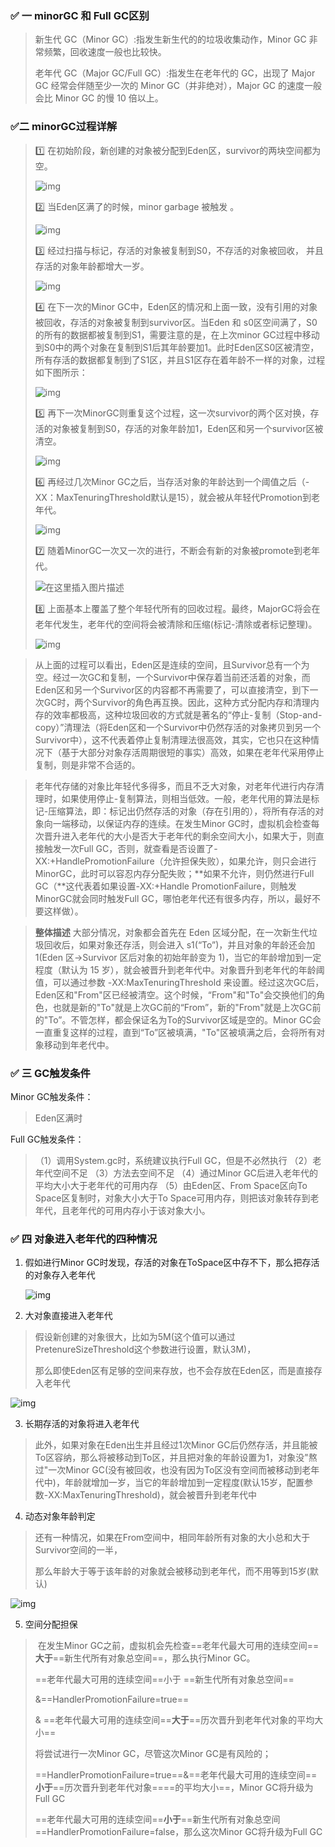 ### :white_check_mark: 一 minorGC 和 Full GC区别

>新生代 GC（Minor GC）:指发生新生代的的垃圾收集动作，Minor GC 非常频繁，回收速度一般也比较快。
>
>老年代 GC（Major GC/Full GC）:指发生在老年代的 GC，出现了 Major GC 经常会伴随至少一次的 Minor GC（并非绝对），Major GC 的速度一般会比 Minor GC 的慢 10 倍以上。



### :white_check_mark:二 minorGC过程详解

>:one: 在初始阶段，新创建的对象被分配到Eden区，survivor的两块空间都为空。
>
>![img](../images/20191030103157592.png)
>
>:two: 当Eden区满了的时候，minor garbage 被触发 。
>
>![img](../images/20191030103221223.png)
>
>:three: 经过扫描与标记，存活的对象被复制到S0，不存活的对象被回收， 并且存活的对象年龄都增大一岁。
>
>![img](../images/20191030103241547.png)
>
>:four: 在下一次的Minor GC中，Eden区的情况和上面一致，没有引用的对象被回收，存活的对象被复制到survivor区。当Eden 和 s0区空间满了，S0的所有的数据都被复制到S1，需要注意的是，在上次minor GC过程中移动到S0中的两个对象在复制到S1后其年龄要加1。此时Eden区S0区被清空，所有存活的数据都复制到了S1区，并且S1区存在着年龄不一样的对象，过程如下图所示：
>
>
>
>![img](../images/20191030103740368.png)
>
>
>
>:five: 再下一次MinorGC则重复这个过程，这一次survivor的两个区对换，存活的对象被复制到S0，存活的对象年龄加1，Eden区和另一个survivor区被清空。
>
>![img](../images/20191030103838952.png)
>
>:six: 再经过几次Minor GC之后，当存活对象的年龄达到一个阈值之后（-XX：MaxTenuringThreshold默认是15），就会被从年轻代Promotion到老年代。
>
>![img](../images/2019103010403672.png)
>
>:seven: 随着MinorGC一次又一次的进行，不断会有新的对象被promote到老年代。
>
>![在这里插入图片描述](../images/20191030104129256.png)
>
>:eight: 上面基本上覆盖了整个年轻代所有的回收过程。最终，MajorGC将会在老年代发生，老年代的空间将会被清除和压缩(标记-清除或者标记整理)。
>
>![img](../images/20191030104218166.png)




> ​		从上面的过程可以看出，Eden区是连续的空间，且Survivor总有一个为空。经过一次GC和复制，一个Survivor中保存着当前还活着的对象，而Eden区和另一个Survivor区的内容都不再需要了，可以直接清空，到下一次GC时，两个Survivor的角色再互换。因此，这种方式分配内存和清理内存的效率都极高，这种垃圾回收的方式就是著名的“停止-复制（Stop-and-copy）”清理法（将Eden区和一个Survivor中仍然存活的对象拷贝到另一个Survivor中），这不代表着停止复制清理法很高效，其实，它也只在这种情况下（基于大部分对象存活周期很短的事实）高效，如果在老年代采用停止复制，则是非常不合适的。

> ​		老年代存储的对象比年轻代多得多，而且不乏大对象，对老年代进行内存清理时，如果使用停止-复制算法，则相当低效。一般，老年代用的算法是标记-压缩算法，即：标记出仍然存活的对象（存在引用的），将所有存活的对象向一端移动，以保证内存的连续。在发生Minor GC时，虚拟机会检查每次晋升进入老年代的大小是否大于老年代的剩余空间大小，如果大于，则直接触发一次Full GC，否则，就查看是否设置了-XX:+HandlePromotionFailure（允许担保失败），如果允许，则只会进行MinorGC，此时可以容忍内存分配失败；**如果不允许，则仍然进行Full GC（**这代表着如果设置-XX:+Handle PromotionFailure，则触发MinorGC就会同时触发Full GC，哪怕老年代还有很多内存，所以，最好不要这样做）。

> **整体描述**
> 		大部分情况，对象都会首先在 Eden 区域分配，在一次新生代垃圾回收后，如果对象还存活，则会进入 s1(“To”)，并且对象的年龄还会加 1(Eden 区->Survivor 区后对象的初始年龄变为 1)，当它的年龄增加到一定程度（默认为 15 岁），就会被晋升到老年代中。对象晋升到老年代的年龄阈值，可以通过参数 -XX:MaxTenuringThreshold 来设置。经过这次GC后，Eden区和"From"区已经被清空。这个时候，“From"和"To"会交换他们的角色，也就是新的"To"就是上次GC前的“From”，新的"From"就是上次GC前的"To”。不管怎样，都会保证名为To的Survivor区域是空的。Minor GC会一直重复这样的过程，直到“To”区被填满，"To"区被填满之后，会将所有对象移动到年老代中。

### :white_check_mark: 三 GC触发条件

Minor GC触发条件：

> Eden区满时

Full GC触发条件：

> （1）调用System.gc时，系统建议执行Full GC，但是不必然执行
> （2）老年代空间不足
> （3）方法去空间不足
> （4）通过Minor GC后进入老年代的平均大小大于老年代的可用内存
> （5）由Eden区、From Space区向To Space区复制时，对象大小大于To Space可用内存，则把该对象转存到老年代，且老年代的可用内存小于该对象大小。

### :white_check_mark: 四 对象进入老年代的四种情况

1. 假如进行Minor GC时发现，存活的对象在ToSpace区中存不下，那么把存活的对象存入老年代

   ![img](../images/2019103010502964.png)

2. 大对象直接进入老年代

> 假设新创建的对象很大，比如为5M(这个值可以通过PretenureSizeThreshold这个参数进行设置，默认3M)，
>
> 那么即使Eden区有足够的空间来存放，也不会存放在Eden区，而是直接存入老年代

![img](../images/20191030105105813.png)

3. 长期存活的对象将进入老年代

> 此外，如果对象在Eden出生并且经过1次Minor GC后仍然存活，并且能被To区容纳，那么将被移动到To区，并且把对象的年龄设置为1，对象没"熬过"一次Minor GC(没有被回收，也没有因为To区没有空间而被移动到老年代中)，年龄就增加一岁，当它的年龄增加到一定程度(默认15岁，配置参数-XX:MaxTenuringThreshold)，就会被晋升到老年代中

4. 动态对象年龄判定

> 还有一种情况，如果在From空间中，相同年龄所有对象的大小总和大于Survivor空间的一半，
>
> 那么年龄大于等于该年龄的对象就会被移动到老年代，而不用等到15岁(默认)

![img](../images/20191030105149992.png)


5. 空间分配担保

  > ​		在发生Minor GC之前，虚拟机会先检查==老年代最大可用的连续空间==**大于**==新生代所有对象总空间==，那么执行Minor GC。
  >
  > ==老年代最大可用的连续空间==小于 ==新生代所有对象总空间== 
  >
  > &==HandlerPromotionFailure=true==
  >
  >  & ==老年代最大可用的连续空间==**大于**==历次晋升到老年代对象的平均大小==
  >
  > 将尝试进行一次Minor GC，尽管这次Minor GC是有风险的；
  >
  > ==HandlerPromotionFailure=true==&==老年代最大可用的连续空间==**小于**==历次晋升到老年代对象====的平均大小==，Minor GC将升级为Full GC
  >
  > ==老年代最大可用的连续空间==**小于**==新生代所有对象总空间==HandlerPromotionFailure=false，那么这次Minor GC将升级为Full GC

